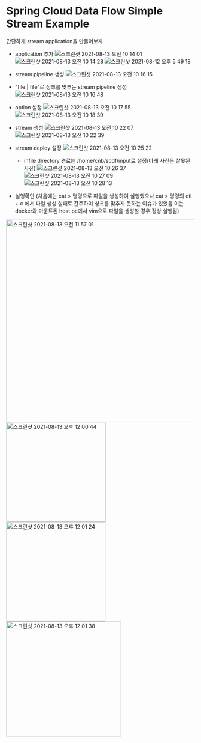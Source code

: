 # Spring Cloud Data Flow Simple Stream Example
간단하게 stream application을 만들어보자

- application 추가
![스크린샷 2021-08-13 오전 10 14 01](https://user-images.githubusercontent.com/24540286/129305791-e9541e96-a73d-4bf4-92fa-de2d70b29b41.png)
![스크린샷 2021-08-13 오전 10 14 28](https://user-images.githubusercontent.com/24540286/129305808-418cd9d7-7f5b-4706-8f59-fbdc79692997.png)
![스크린샷 2021-08-12 오후 5 49 18](https://user-images.githubusercontent.com/24540286/129305845-94ab999d-6213-473f-b80c-af12019c7971.png)


- stream pipeline 생성
![스크린샷 2021-08-13 오전 10 16 15](https://user-images.githubusercontent.com/24540286/129305901-bbbb324b-0399-4031-876d-95e507cd8120.png)

- "file | file"로 싱크를 맞추는 stream pipeline 생성 
![스크린샷 2021-08-13 오전 10 16 48](https://user-images.githubusercontent.com/24540286/129305938-4e94dbba-4317-46f9-b8ff-c6be08e820d1.png)

- option 설정
![스크린샷 2021-08-13 오전 10 17 55](https://user-images.githubusercontent.com/24540286/129306024-77c84298-af28-4a59-a3a0-f103044f4b55.png)
![스크린샷 2021-08-13 오전 10 18 39](https://user-images.githubusercontent.com/24540286/129306064-8a02d32f-48e6-4d6e-8054-d433161113ef.png)

- stream 생성
![스크린샷 2021-08-13 오전 10 22 07](https://user-images.githubusercontent.com/24540286/129306102-4ca87b70-8c9f-4d6f-b242-89fdf5b2ef62.png)
![스크린샷 2021-08-13 오전 10 22 39](https://user-images.githubusercontent.com/24540286/129306122-f9b387a6-ff33-451d-9f8e-62dbcd6f7d54.png)

- stream deploy 설정
![스크린샷 2021-08-13 오전 10 25 22](https://user-images.githubusercontent.com/24540286/129306158-08c8b794-4b41-4a77-abc4-10efcf97a399.png)
    - infile directory 경로는 /home/cnb/scdf/input로 설정(아래 사진은 잘못된 사진)
![스크린샷 2021-08-13 오전 10 26 37](https://user-images.githubusercontent.com/24540286/129306180-4b0d0bef-41b8-4d01-831e-19e59cac28f6.png)
![스크린샷 2021-08-13 오전 10 27 09](https://user-images.githubusercontent.com/24540286/129306303-a8f006f7-e2ce-4fdd-ae2e-f24ba127a0ee.png)
![스크린샷 2021-08-13 오전 10 28 13](https://user-images.githubusercontent.com/24540286/129306372-0afc694e-7ff6-405c-a3ea-b774c06d42be.png)

- 실행확인 (처음에는 cat > 명령으로 파일을 생성하여 실행했으나 cat > 명령의 ctl + c 에서 파일 생성 실패로 간주하여 싱크를 맞추지 못하는 이슈가 있었음 이는 docker와 마운트된 host pc에서 vim으로 파일을 생성할 경우 정상 실행됨)
<img width="539" alt="스크린샷 2021-08-13 오전 11 57 01" src="https://user-images.githubusercontent.com/24540286/129306461-cfb64191-9662-4698-9b0e-5da3e34f9ecb.png">
<img width="266" alt="스크린샷 2021-08-13 오후 12 00 44" src="https://user-images.githubusercontent.com/24540286/129306492-4a406681-1fbf-4b39-a51f-269db542029a.png">
<img width="265" alt="스크린샷 2021-08-13 오후 12 01 24" src="https://user-images.githubusercontent.com/24540286/129306497-5b96dd44-e133-498d-b542-a8ea5939f47b.png">
<img width="307" alt="스크린샷 2021-08-13 오후 12 01 38" src="https://user-images.githubusercontent.com/24540286/129306501-b238bde3-769c-44b4-8564-091e5507dbaa.png">